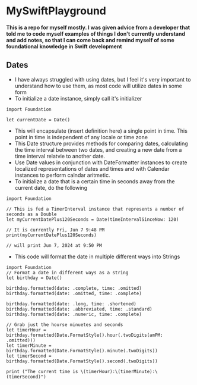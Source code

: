 # MySwiftPlayground
**This is a repo for myself mostly. I was given advice from a developer that told me to code myself examples of things I don't currently understand and add notes, so that I can come back and remind myself of some foundational knowledge in Swift development**
## Dates
- I have always struggled with using dates, but I feel it's very important to understand how to use them, as most code will utilize dates in some form
- To initialize a date instance, simply call it's initializer
```
import Foundation
 
let currentDate = Date()
```
- This will encapsulate (insert definition here) a single point in time. This point in time is independent of any locale or time zone
- This Date structure provides methods for comparing dates, calculating the time interval between two dates, and creating a new date from a time interval relatvie to another date.
- Use Date values in conjunction with DateFormatter instances to create localized representations of dates and times and with Calendar instances to perform calndar aritmetic.
- To initialize a date that is a certain time in seconds away from the current date, do the following
```
import Foundation

// This is fed a TimerInterval instance that represents a number of seconds as a Double
let myCurrentDatePlus120Seconds = Date(timeIntervalSinceNow: 120)

// It is currently Fri, Jun 7 9:48 PM
print(myCurrentDatePlus120Seconds)

// will print Jun 7, 2024 at 9:50 PM
```
- This code will format the date in multiple different ways into Strings
```
import Foundation
// Format a date in different ways as a string
let birthday = Date()

birthday.formatted(date: .complete, time: .omitted)
birthday.formatted(date: .omitted, time: .complete)

birthday.formatted(date: .long, time: .shortened)
birthday.formatted(date: .abbreviated, time: .standard)
birthday.formatted(date: .numeric, time: .complete)

// Grab just the hourse minuetes and seconds
let timerHour = birthday.formatted(Date.FormatStyle().hour(.twoDigits(amPM: .omitted)))
let timerMinute = birthday.formatted(Date.FormatStyle().minute(.twoDigits))
let timerSecond = birthday.formatted(Date.FormatStyle().second(.twoDigits))

print ("The current time is \(timerHour):\(timerMinute):\(timerSecond)")

```
